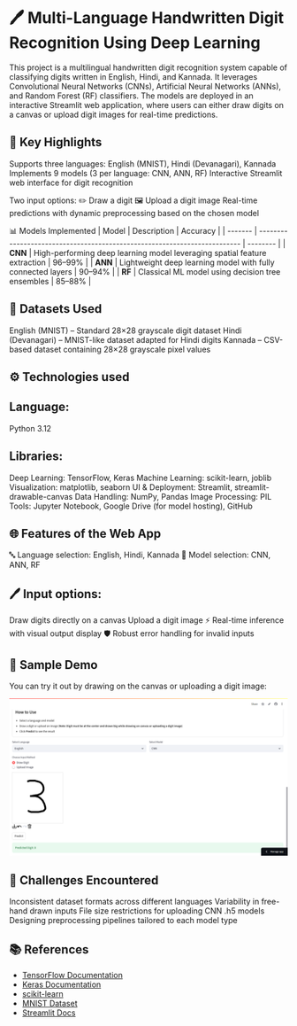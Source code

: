 
# 🖊️ Multi-Language Handwritten Digit Recognition Using Deep Learning

This project is a multilingual handwritten digit recognition system capable of classifying digits written in English, Hindi, and Kannada.
It leverages Convolutional Neural Networks (CNNs), Artificial Neural Networks (ANNs), and Random Forest (RF) classifiers.
The models are deployed in an interactive Streamlit web application, where users can either draw digits on a canvas or upload digit images for real-time predictions.

## 📌 Key Highlights

Supports three languages: English (MNIST), Hindi (Devanagari), Kannada
Implements 9 models (3 per language: CNN, ANN, RF)
Interactive Streamlit web interface for digit recognition

Two input options:
✏️ Draw a digit
🖼️ Upload a digit image
Real-time predictions with dynamic preprocessing based on the chosen model

📊 Models Implemented
| Model   | Description                                                               | Accuracy |
| ------- | ------------------------------------------------------------------------- | -------- |
| **CNN** | High-performing deep learning model leveraging spatial feature extraction | 96–99%   |
| **ANN** | Lightweight deep learning model with fully connected layers               | 90–94%   |
| **RF**  | Classical ML model using decision tree ensembles                          | 85–88%   |

## 📂 Datasets Used

English (MNIST) – Standard 28×28 grayscale digit dataset
Hindi (Devanagari) – MNIST-like dataset adapted for Hindi digits
Kannada – CSV-based dataset containing 28×28 grayscale pixel values

## ⚙️ Technologies used

## Language: 
Python 3.12

## Libraries:
Deep Learning: TensorFlow, Keras
Machine Learning: scikit-learn, joblib
Visualization: matplotlib, seaborn
UI & Deployment: Streamlit, streamlit-drawable-canvas
Data Handling: NumPy, Pandas
Image Processing: PIL
Tools: Jupyter Notebook, Google Drive (for model hosting), GitHub

## 🌐 Features of the Web App
 🔤 Language selection: English, Hindi, Kannada
 🧠 Model selection: CNN, ANN, RF

## 🖊️ Input options:
Draw digits directly on a canvas
Upload a digit image
⚡ Real-time inference with visual output display
🛡️ Robust error handling for invalid inputs

## 📸 Sample Demo
You can try it out by drawing on the canvas or uploading a digit image:

![Demo Screenshot](demo.png)

## 🚧 Challenges Encountered
Inconsistent dataset formats across different languages
Variability in free-hand drawn inputs
File size restrictions for uploading CNN .h5 models
Designing preprocessing pipelines tailored to each model type

## 📚 References  

- [TensorFlow Documentation](https://www.tensorflow.org/)  
- [Keras Documentation](https://keras.io/)  
- [scikit-learn](https://scikit-learn.org/)  
- [MNIST Dataset](http://yann.lecun.com/exdb/mnist/)  
- [Streamlit Docs](https://docs.streamlit.io/)  

